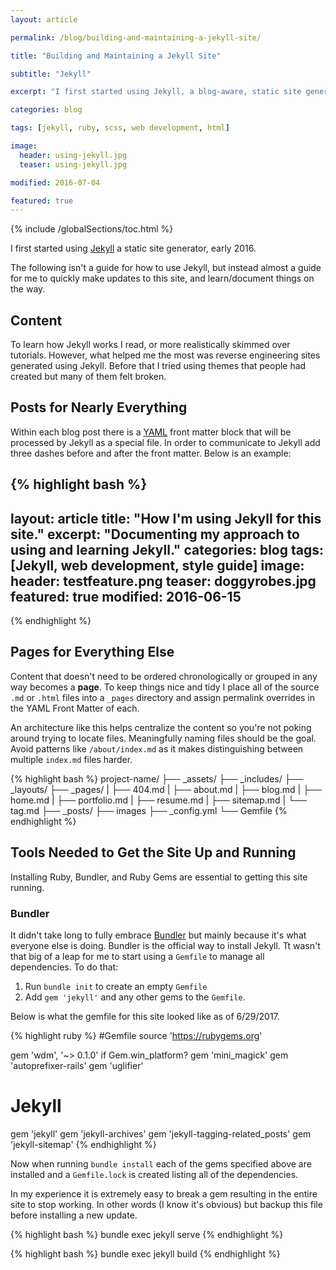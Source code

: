```yaml
---
layout: article

permalink: /blog/building-and-maintaining-a-jekyll-site/

title: "Building and Maintaining a Jekyll Site"

subtitle: "Jekyll"

excerpt: "I first started using Jekyll, a blog-aware, static site generator, early 2016. Being a static site means that said site is delivered to the user exactly as stored, in contrast to dynamic sites which are generated by a web application. This ongoing post serves as a reference for me to quickly make modifications to this site."

categories: blog

tags: [jekyll, ruby, scss, web development, html]

image:
  header: using-jekyll.jpg
  teaser: using-jekyll.jpg

modified: 2016-07-04

featured: true
---
```


{% include /globalSections/toc.html %}

I first started using <a href="http://jekyllrb.com/">Jekyll</a> a static site generator, early 2016.

The following isn't a guide for how to use Jekyll, but instead almost a guide for me to quickly make updates to this site, and learn/document things on the way.

## Content

To learn how Jekyll works I read, or more realistically skimmed over tutorials. However, what helped me the most was reverse engineering sites generated using Jekyll. Before that I tried using themes that people had created but many of them felt broken.

## Posts for Nearly Everything

Within each blog post there is a <a href="http://yaml.org/">YAML</a> front matter block that will be processed by Jekyll as a special file. In order to communicate to Jekyll add three dashes before and after the front matter. Below is an example:

{% highlight bash %}
---
layout: article
title: "How I'm using Jekyll for this site."
excerpt: "Documenting my approach to using and learning Jekyll."
categories: blog
tags: [Jekyll, web development, style guide]
image:
  header: testfeature.png
  teaser: doggyrobes.jpg
featured: true
modified: 2016-06-15
---
{% endhighlight %}

## Pages for Everything Else

Content that doesn't need to be ordered chronologically or grouped in any way becomes a **page**. To keep things nice and tidy I place all of the source `.md` or `.html` files into a `_pages` directory and assign permalink overrides in the YAML Front Matter of each.

An architecture like this helps centralize the content so you're not poking around trying to locate files. Meaningfully naming files should be the goal. Avoid patterns like `/about/index.md` as it makes distinguishing between multiple `index.md` files harder.


{% highlight bash %}
    project-name/
    ├── _assets/
    ├── _includes/
    ├── _layouts/
    ├── _pages/
    |   ├── 404.md
    |   ├── about.md
    |   ├── blog.md
    |   ├── home.md
    |   ├── portfolio.md
    |   ├── resume.md
    |   ├── sitemap.md
    |   └── tag.md
    ├── _posts/
    ├── images
    ├── _config.yml
    └── Gemfile
{% endhighlight %}


## Tools Needed to Get the Site Up and Running

Installing Ruby, Bundler, and Ruby Gems are essential to getting this site running.

### Bundler

It didn't take long to fully embrace [Bundler](http://bundler.io/) but mainly because it's what everyone else is doing. Bundler is the official way to install Jekyll. Tt wasn't that big of a leap for me to start using a `Gemfile` to manage all dependencies. To do that:

1. Run `bundle init` to create an empty `Gemfile`
2. Add `gem 'jekyll'` and any other gems to the `Gemfile`.

Below is what the gemfile for this site looked like as of 6/29/2017.

{% highlight ruby %}
#Gemfile
source 'https://rubygems.org'

gem 'wdm', '~> 0.1.0' if Gem.win_platform?
gem 'mini_magick'
gem 'autoprefixer-rails'
gem 'uglifier'

# Jekyll
gem 'jekyll'
gem 'jekyll-archives'
gem 'jekyll-tagging-related_posts'
gem 'jekyll-sitemap'
{% endhighlight %}

Now when running `bundle install` each of the gems specified above are installed and a `Gemfile.lock` is created listing all of the dependencies.

In my experience it is extremely easy to break a gem resulting in the entire site to stop working. In other words (I know it's obvious) but backup this file before installing a new update.

{% highlight bash %}
bundle exec jekyll serve
{% endhighlight %}

{% highlight bash %}
bundle exec jekyll build
{% endhighlight %}
